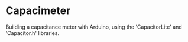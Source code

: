 # Capacimeter
Building a capacitance meter with Arduino, using the 'CapacitorLite' and 'Capacitor.h' libraries.
